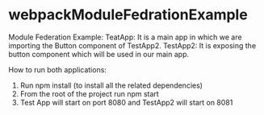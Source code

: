 # webpackModuleFedrationExample

Module Federation Example:
TeatApp:  It is a main app in which we are importing the Button component of TestApp2.
TestApp2: It is exposing the button component which will be used in  our main app.

How to run both applications:
1.	Run npm install (to install all the related dependencies)
2.	From the root of the project run npm start
3.	Test App will start on port 8080 and TestApp2 will start on 8081
